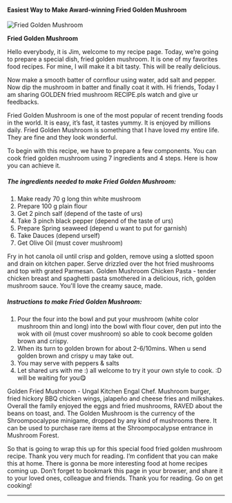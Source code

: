             

#### Easiest Way to Make Award-winning Fried Golden Mushroom

![Fried Golden Mushroom](https://img-global.cpcdn.com/recipes/44bcbc879235e004/751x532cq70/fried-golden-mushroom-recipe-main-photo.jpg)

**Fried Golden Mushroom**

Hello everybody, it is Jim, welcome to my recipe page. Today, we’re going to prepare a special dish, fried golden mushroom. It is one of my favorites food recipes. For mine, I will make it a bit tasty. This will be really delicious.

Now make a smooth batter of cornflour using water, add salt and pepper. Now dip the mushroom in batter and finally coat it with. Hi friends, Today I am sharing GOLDEN fried mushroom RECIPE.pls watch and give ur feedbacks.

Fried Golden Mushroom is one of the most popular of recent trending foods in the world. It is easy, it’s fast, it tastes yummy. It is enjoyed by millions daily. Fried Golden Mushroom is something that I have loved my entire life. They are fine and they look wonderful.

To begin with this recipe, we have to prepare a few components. You can cook fried golden mushroom using 7 ingredients and 4 steps. Here is how you can achieve it.

##### The ingredients needed to make Fried Golden Mushroom:

1.  Make ready 70 g long thin white mushroom
2.  Prepare 100 g plain flour
3.  Get 2 pinch salf (depend of the taste of urs)
4.  Take 3 pinch black pepper (depend of the taste of urs)
5.  Prepare Spring seaweed (depend u want to put for garnish)
6.  Take Dauces (depend urself)
7.  Get Olive Oil (must cover mushroom)

Fry in hot canola oil until crisp and golden, remove using a slotted spoon and drain on kitchen paper. Serve drizzled over the hot fried mushrooms and top with grated Parmesan. Golden Mushroom Chicken Pasta - tender chicken breast and spaghetti pasta smothered in a delicious, rich, golden mushroom sauce. You'll love the creamy sauce, made.

##### Instructions to make Fried Golden Mushroom:

1.  Pour the four into the bowl and put your mushroom (white color mushroom thin and long) into the bowl with flour cover, den put into the wok with oil (must cover mushroom) so able to cook become golden brown and crispy.
2.  When its turn to golden brown for about 2-6/10mins. When u send golden brown and crispy u may take out.
3.  You may serve with peppers & salts
4.  Let shared urs with me :) all welcome to try it your own style to cook. :D will be waiting for you😋

Golden Fried Mushroom - Ungal Kitchen Engal Chef. Mushroom burger, fried hickory BBQ chicken wings, jalapeño and cheese fries and milkshakes. Overall the family enjoyed the eggs and fried mushrooms, RAVED about the beans on toast, and. The Golden Mushroom is the currency of the Shroompocalypse minigame, dropped by any kind of mushrooms there. It can be used to purchase rare items at the Shroompocalypse entrance in Mushroom Forest.

So that is going to wrap this up for this special food fried golden mushroom recipe. Thank you very much for reading. I’m confident that you can make this at home. There is gonna be more interesting food at home recipes coming up. Don’t forget to bookmark this page in your browser, and share it to your loved ones, colleague and friends. Thank you for reading. Go on get cooking!

* * *